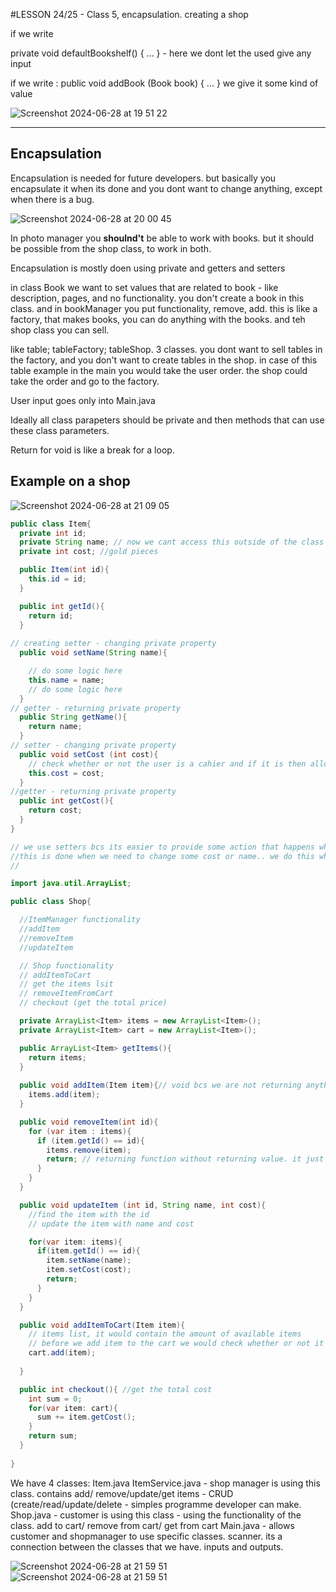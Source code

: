 #LESSON 24/25 - Class 5, encapsulation. creating a shop

if we write

private void defaultBookshelf() {
...
} - here we dont let the used give any input

if we write :
public void addBook (Book book) {
...
}
we give it some kind of value

![Screenshot 2024-06-28 at 19 51 22](https://github.com/elinasasa/wotech/assets/165931766/c5be425f-b54c-42cd-8ff8-82764e626289)

--------

## Encapsulation

Encapsulation is needed for future developers. but basically you encapsulate it when its done and you dont want to change anything, except when there is a bug. 

![Screenshot 2024-06-28 at 20 00 45](https://github.com/elinasasa/wotech/assets/165931766/759ec900-1f61-4e7f-a51d-51ec34e75b7f)

In photo manager you **shoulnd't** be able to work with books. but it should be possible from the shop class, to work in both. 

Encapsulation is mostly doen using private and getters and setters

in class Book we want to set values that are related to book - like description, pages, and no functionality. you don't create a book in this class.
and in bookManager you put functionality, remove, add. this is like a factory, that makes books, you can do anything with the books.
and teh shop class you can sell.

like table; tableFactory; tableShop. 3 classes. you dont want to sell tables in the factory, and you don't want to create tables in the shop. 
in case of this table example in the main you would take the user order. the shop could take the order and go to the factory. 

User input goes only into Main.java

Ideally all class parapeters should be private and then methods that can use these class parameters. 



Return for void is like a break for a loop.

## Example on a shop

![Screenshot 2024-06-28 at 21 09 05](https://github.com/elinasasa/wotech/assets/165931766/80fb6bcd-ee20-4651-b05e-4737af43ab8c)


```Java
public class Item{
  private int id;
  private String name; // now we cant access this outside of the class like in Main.java
  private int cost; //gold pieces

  public Item(int id){
    this.id = id;
  }

  public int getId(){
    return id;
  }
  
// creating setter - changing private property
  public void setName(String name){

    // do some logic here
    this.name = name;
    // do some logic here
  }
// getter - returning private property
  public String getName(){
    return name;
  }
// setter - changing private property
  public void setCost (int cost){
    // check whether or not the user is a cahier and if it is then allow to change the cost.
    this.cost = cost;
  }
//getter - returning private property
  public int getCost(){
    return cost;
  }
}

// we use setters bcs its easier to provide some action that happens whenever we set a name. bcs we want to provide this logic once. 
//this is done when we need to change some cost or name.. we do this when we dont want the user to do some werid action on our classes.
// 
```

```Java
import java.util.ArrayList;

public class Shop{

  //ItemManager functionality
  //addItem
  //removeItem
  //updateItem

  // Shop functionality
  // addItemToCart
  // get the items lsit
  // removeItemFromCart
  // checkout (get the total price)

  private ArrayList<Item> items = new ArrayList<Item>();
  private ArrayList<Item> cart = new ArrayList<Item>();

  public ArrayList<Item> getItems(){
    return items;
  }
  
  public void addItem(Item item){// void bcs we are not returning anything
    items.add(item);
  }

  public void removeItem(int id){
    for (var item : items){
      if (item.getId() == id){
        items.remove(item);
        return; // returning function without returning value. it just stops the function. return in this case means we dont go further than when it has found the correct id in a list.
      }
    }
  }

  public void updateItem (int id, String name, int cost){
    //find the item with the id
    // update the item with name and cost

    for(var item: items){
      if(item.getId() == id){
        item.setName(name);
        item.setCost(cost);
        return;
      }
    }
  }

  public void addItemToCart(Item item){
    // items list, it would contain the amount of available items
    // before we add item to the cart we would check whether or not it is available
    cart.add(item);
    
  }

  public int checkout(){ //get the total cost 
    int sum = 0;
    for(var item: cart){
      sum += item.getCost();
    }
    return sum;
  }
  
}
```

We have 4 classes:
Item.java
ItemService.java - shop manager is using this class. contains add/ remove/update/get items - CRUD (create/read/update/delete - simples programme developer can make.
Shop.java - customer is using this class - using the functionality of the class. add to cart/ remove from cart/ get from cart
Main.java - allows customer and shopmanager to use specific classes. scanner. its a connection between the classes that we have. inputs and outputs. 

![Screenshot 2024-06-28 at 21 59 51](https://github.com/elinasasa/wotech/assets/165931766/b54e13ec-77f9-4543-9d8a-fd781d85c1f6)
![Screenshot 2024-06-28 at 21 59 51](https://github.com/elinasasa/wotech/assets/165931766/b54e13ec-77f9-4543-9d8a-fd781d85c1f6)



